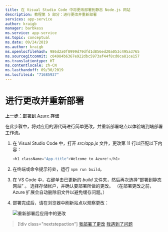 ```yaml
---
title: 在 Visual Studio Code 中将更改部署到静态 Node.js 网站
description: 教程第 5 部分：进行更改并重新部署
services: app-service
author: kraigb
manager: barbkess
ms.service: app-service
ms.topic: conceptual
ms.date: 09/24/2019
ms.author: kraigb
ms.openlocfilehash: 986d2a0f8999d79dfd1d856ed20a053c495a3765
ms.sourcegitcommit: c04984b6367e922dbc5973af44f8cd0ca81ce157
ms.translationtype: HT
ms.contentlocale: zh-CN
ms.lasthandoff: 09/30/2019
ms.locfileid: "71685937"
---
```

# <a name="make-changes-and-redeploy"></a>进行更改并重新部署

[上一步：部署到 Azure 存储](tutorial-vscode-static-website-node-04.md)

在此步骤中，将对应用的源代码进行简单更改，并重新部署站点以体验端到端部署工作流。

1. 在 Visual Studio Code 中，打开 *src/app.js* 文件，更改第 11 行以匹配以下内容：

    ```js
    <h1 className="App-title">Welcome to Azure!</h1>
    ```

1. 在终端或命令提示符处，运行 `npm run build`。

1. 在 VS Code 中，右键单击已更新的 *build* 文件夹，然后再次选择“部署到静态网站”  。 选择存储帐户，并确认要部署所做的更改。 （在部署更改之前，Azure 扩展会自动删除旧文件以避免缓存问题。）

1. 部署完成后，请在浏览器中刷新站点以观察更改：

    ![重新部署后应用中的更改](media/static-website/updated-azure-app.png)

> [!div class="nextstepaction"]
> [我部署了更改](tutorial-vscode-static-website-node-06.md) [我遇到了问题](https://www.research.net/r/PWZWZ52?tutorial=node-deployment-staticwebsite&step=code-change)
